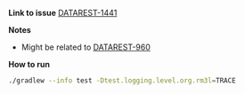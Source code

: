 **Link to issue**
[DATAREST-1441](https://jira.spring.io/browse/DATAREST-1441)

**Notes**
- Might be related to [DATAREST-960](https://jira.spring.io/browse/DATAREST-960)

**How to run**

```bash  
./gradlew --info test -Dtest.logging.level.org.rm3l=TRACE
```
